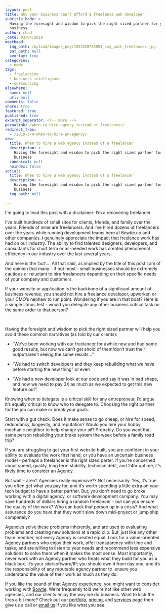 ```yaml
---
layout: post
title: Why your business can’t afford a freelance web developer
subtitle_body: >-
  Having the foresight and wisdom to pick the right sized partner for your
  business
author: chad
_date: 03/04/2019
masthead:
  img_path: /upload/image/jpeg/1552026745891_img_path_freelancer.jpg
  pat_path: null
  overlay: true
categories:
  - news
tags:
  - freelancing
  - business intelligence
  - outsourcing
elsewhere:
  name: null
  url: null
comments: false
share: true
featured: true
published: true
excerpt_separator: <!-- more -->
permalink: /when-to-hire-agency-instead-of-freelancer/
redirect_from:
  - /2019-3-4-when-to-hire-an-agency/
seo:
  title: When to hire a web agency instead of a freelancer
  description: >-
    Having the foresight and wisdom to pick the right sized partner for your
    business
  canonical: null
  noindex: false
social:
  title: When to hire a web agency instead of a freelancer
  description: >-
    Having the foresight and wisdom to pick the right sized partner for your
    business
  img_path: null

---
```


<p dir="ltr">I'm going to lead this post with a disclaimer: I&rsquo;m a recovering freelancer.</p>
<p dir="ltr">I&rsquo;ve built hundreds of small sites for clients, friends, and family over the years. Friends of mine are freelancers. And I&rsquo;ve hired dozens of freelancers over the years while running development teams here at Bowtie.co and other companies. I genuinely appreciate the impact that freelance work has had <!-- more -->on our industry. The ability to find talented designers, developers, and consultants for short term or as-needed work has created phenomenal efficiency in our industry over the last several years.</p>
<p dir="ltr">And here is the &lsquo;but&rsquo;... &nbsp;All that said, as implied by the title of this post I am of the opinion that many - if not most - small businesses should be extremely cautious or reluctant to hire freelancers depending on their specific needs of your company and customers.</p>
<p dir="ltr">If your website or application is the backbone of a significant amount of business revenue, you should not hire a freelance developer, upworker, or your CMO&rsquo;s nephew to run point. Wondering if you are in that boat? Here is a simple litmus test - would you delegate any other business critical task on the same order to that person?</p>
<p dir="ltr">&nbsp;</p>
<p dir="ltr">Having the foresight and wisdom to pick the right sized partner will help you avoid these common narratives (as told by our clients):</p>
<ul>
<li dir="ltr">
<p dir="ltr">&ldquo;We&rsquo;ve been working with our freelancer for awhile now and had some good results, but now we can&rsquo;t get ahold of them/don&rsquo;t trust their output/aren&rsquo;t seeing the same results...&rdquo;</p>
</li>
<li dir="ltr">
<p dir="ltr">&ldquo;We had to switch developers and they keep rebuilding what we have before starting the new thing&rdquo; or even</p>
</li>
<li dir="ltr">
<p dir="ltr">&ldquo;We had a new developer look at our code and say it was in bad shape, and now we need to pay 3X as much as we expected to get this new feature out&rdquo;.</p>
</li>
</ul>
<p dir="ltr">Knowing when to delegate is a critical skill for any entrepreneur, I&rsquo;d argue it&rsquo;s equally critical to know who to delegate to. Choosing the right partner for the job can make or break your goals.</p>
<p dir="ltr">Start with a gut check. Does it make sense to go cheap, or hire for speed, redundancy, longevity, and reputation? Would you hire your hobby mechanic neighbor to help change your oil? Probably. Do you want that same person rebuilding your brake system the week before a family road trip?</p>
<p dir="ltr">If you are struggling to get your first website built, you are confident in your ability to evaluate the work first hand, or you have an uncertain business model - perhaps a freelancer is the right sized parter. If you&rsquo;re concerned about speed, quality, long term stability, technical debt, and 24hr uptime, it&rsquo;s likely time to consider an Agency.</p>
<p dir="ltr">But wait - aren&rsquo;t Agencies really expensive?? Not necessarily. Yes, it&rsquo;s true you often get what you pay for, and it&rsquo;s worth spending a little extra on your tech budget to have a better partner. But, you don&rsquo;t need to go broke working with a digital agency, or software development company. You may save hundreds of dollars hiring a random freelancer - but can you ensure the quality of the work? Who can back that person up in a crisis? And what assurance do you have that they won&rsquo;t slow down mid-project or jump ship completely?</p>
<p dir="ltr">Agencies solve these problems inherently, and are used to evaluating problems and creating new solutions at a rapid clip. But, just like any other team member, not every Agency is created equal. Look for a value-oriented Agency partners who enjoy their work, offer transparency with time and tasks, and are willing to listen to your needs and recommend less expensive solutions to solve them when it makes the most sense. Most importantly, never work with an Agency partner who treats what they build for you as a black box. It&rsquo;s your site/software/IP; you should own it from day one, and it&rsquo;s the responsibility of any reputable agency partner to &nbsp;ensure you understand the value of their work as much as they do.</p>
<p dir="ltr">If you like the sound of that Agency experience, you might want to consider working with <a href="https://bowtie.co">Bowtie</a>. We&rsquo;re frequently told we&rsquo;re not like other web agencies, and our clients enjoy the way we do business. Want to kick the tires a bit more? Check out our <a href="/portfolio/">portfolio</a>, <a href="/pricing/">pricing</a>, and <a href="/services/">services</a> page then give us a call or <a href="/contact/">email us</a> if you like what you see.</p>
